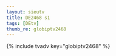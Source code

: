 ```yaml
--- 
layout: sieutv
title: DE2468 s1
tags: [DEtv]
thumb_re: globiptv2468
---
```

{% include tvadv key="globiptv2468" %} 
